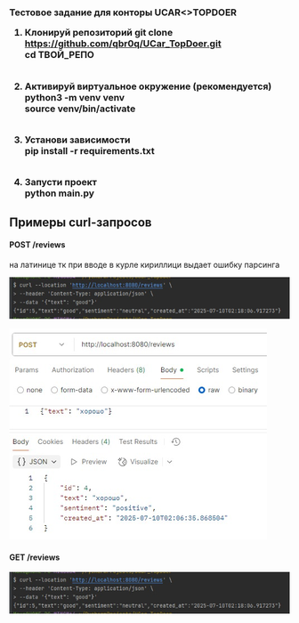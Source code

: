 <h3>Тестовое задание для конторы UCAR<>TOPDOER

1. Клонируй репозиторий
git clone https://github.com/qbr0q/UCar_TopDoer.git <br>
cd ТВОЙ_РЕПО<br><br>

3. Активируй виртуальное окружение (рекомендуется)<br>
python3 -m venv venv<br>
source venv/bin/activate<br><br>

4. Установи зависимости<br>
pip install -r requirements.txt<br><br>

5. Запусти проект<br>
python main.py</h3>

## Примеры curl-запросов
<h4>POST /reviews</h4>
на латинице тк при вводе в курле кириллици выдает ошибку парсинга 

![curl_post.jpg](readme_images/curl_post.jpg)

![readme_images/postman_post.jpg](readme_images/postman_post.jpg)

<h4>GET /reviews</h4>

![readme_images/curl_post.jpg](readme_images/curl_post.jpg)
